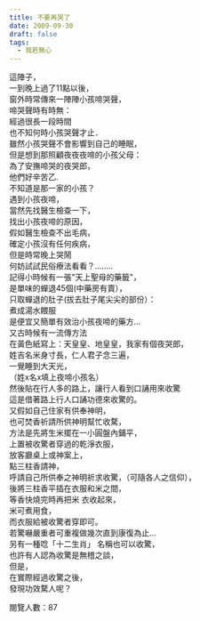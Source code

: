 ```yaml
---
title: 不要再哭了
date: 2009-09-30
draft: false
tags:
  - 我若無心
---
```

這陣子，  
一到晚上過了11點以後，  
窗外時常傳來一陣陣小孩啼哭聲，  
啼哭聲時有時無：  
經過很長一段時間  
也不知何時小孩哭聲才止．  
雖然小孩哭聲不會影響到自己的睡眠，  
但是想到那照顧夜夜夜啼的小孩父母：  
為了安撫啼哭的夜哭郎，  
他們好辛苦乙.  
不知道是那一家的小孩？  
遇到小孩夜啼，  
當然先找醫生檢查一下，  
找出小孩夜啼的原因，  
假如醫生檢查不出毛病，  
確定小孩沒有任何疾病，  
但是時常晚上哭鬧  
何妨試試民俗療法看看？.…….  
記得小時候有一張"天上聖母的藥籤"，  
是單味的蟬退45個(中藥房有賣），  
只取蟬退的肚子(拔去肚子尾尖尖的部份）：  
煮成湯水餵服  
是便宜又簡單有效治小孩夜啼的藥方...  
又古時候有一流傳方法  
在黃色紙寫上：天皇皇、地皇皇，我家有個夜哭郎，  
姓吉名米身寸長，仁人君子念三遍，  
一覺睡到大天光，  
（姓x名x填上夜啼小孩名）  
然後貼在行人多的路上，讓行人看到口誦用來收驚  
這是借著路上行人口誦功德來收驚的。  
又假如自己住家有供奉神明，  
也可焚香祈請所供神明幫忙收騖，  
方法是先將生米擺在一小圓盤內鋪平，  
上置被收驚者穿過的乾淨衣服，  
放客廳桌上或神案上，  
點三柱香請神，  
呼請自己所供奉之神明祈求收驚，（可隨各人之信仰），  
後將三柱香平插在衣服和米之間，  
等香快燒完時再把米 衣收起來，  
米可煮用食，  
而衣服給被收驚者穿即可。  
若驚嚇嚴重者可重複做幾次直到康復為止…  
另有一種唸「十二生肖」 名稱也可以收驚，  
也許有人認為收驚是無稽之談，  
但是，  
在實際經過收驚之後，  
發現功效騖人呢？  

閱覽人數：87